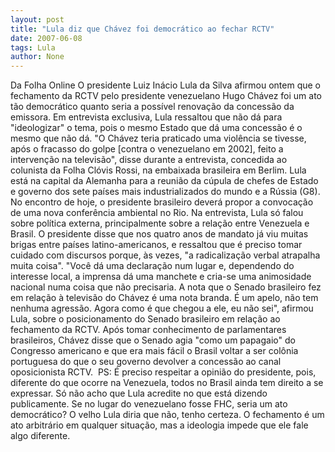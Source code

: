 ```yaml
---
layout: post
title: "Lula diz que Chávez foi democrático ao fechar RCTV"
date: 2007-06-08
tags: Lula
author: None
---
```

Da Folha Online
O presidente Luiz In&aacute;cio Lula da Silva afirmou ontem que o fechamento da RCTV pelo presidente venezuelano Hugo Ch&aacute;vez foi um ato t&atilde;o democr&aacute;tico quanto seria a poss&iacute;vel renova&ccedil;&atilde;o da concess&atilde;o da emissora. 
Em entrevista exclusiva, Lula ressaltou que n&atilde;o d&aacute; para &quot;ideologizar&quot; o tema, pois o mesmo Estado que d&aacute; uma concess&atilde;o &eacute; o mesmo que n&atilde;o d&aacute;. 
&quot;O Ch&aacute;vez teria praticado uma viol&ecirc;ncia se tivesse, ap&oacute;s o fracasso do golpe [contra o venezuelano em 2002], feito a interven&ccedil;&atilde;o na televis&atilde;o&quot;, disse durante a entrevista, concedida ao colunista da Folha Cl&oacute;vis Rossi, na embaixada brasileira em Berlim. 
Lula est&aacute; na capital da Alemanha para a reuni&atilde;o da c&uacute;pula de chefes de Estado e governo dos sete pa&iacute;ses mais industrializados do mundo e a R&uacute;ssia (G8). No encontro de hoje, o presidente brasileiro dever&aacute; propor a convoca&ccedil;&atilde;o de uma nova confer&ecirc;ncia ambiental no Rio. 
Na entrevista, Lula s&oacute; falou sobre pol&iacute;tica externa, principalmente sobre a rela&ccedil;&atilde;o entre Venezuela e Brasil. O presidente disse que nos quatro anos de mandato j&aacute; viu muitas brigas entre pa&iacute;ses latino-americanos, e ressaltou que &eacute; preciso tomar cuidado com discursos porque, &agrave;s vezes, &quot;a radicaliza&ccedil;&atilde;o verbal atrapalha muita coisa&quot;. 
&quot;Voc&ecirc; d&aacute; uma declara&ccedil;&atilde;o num lugar e, dependendo do interesse local, a imprensa d&aacute; uma manchete e cria-se uma animosidade nacional numa coisa que n&atilde;o precisaria. A nota que o Senado brasileiro fez em rela&ccedil;&atilde;o &agrave; televis&atilde;o do Ch&aacute;vez &eacute; uma nota branda. &Eacute; um apelo, n&atilde;o tem nenhuma agress&atilde;o. Agora como &eacute; que chegou a ele, eu n&atilde;o sei&quot;, afirmou Lula, sobre o posicionamento do Senado brasileiro em rela&ccedil;&atilde;o ao fechamento da RCTV. 
Ap&oacute;s tomar conhecimento de parlamentares brasileiros, Ch&aacute;vez disse que o Senado agia &quot;como um papagaio&quot; do Congresso americano e que era mais f&aacute;cil o Brasil voltar a ser col&ocirc;nia portuguesa do que o seu governo devolver a concess&atilde;o ao canal oposicionista RCTV. 
&nbsp;PS: &Eacute; preciso respeitar a opini&atilde;o do presidente, pois, diferente do que ocorre na Venezuela, todos no Brasil ainda tem direito a se expressar.&nbsp;S&oacute; n&atilde;o acho que Lula acredite no que est&aacute; dizendo publicamente. Se no lugar do venezuelano fosse FHC, seria um ato democr&aacute;tico? O velho Lula diria que n&atilde;o, tenho certeza. O fechamento &eacute; um ato arbitr&aacute;rio em qualquer situa&ccedil;&atilde;o, mas a ideologia impede que ele fale algo diferente. 